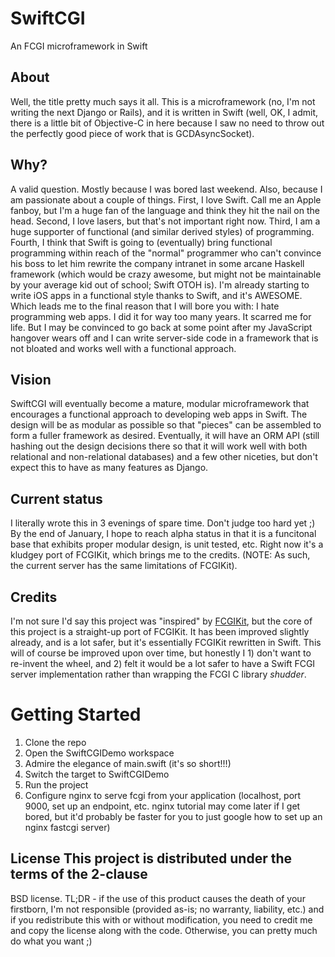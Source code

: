 # SwiftCGI
An FCGI microframework in Swift

## About
Well, the title pretty much says it all. This is a microframework (no, I'm not writing the next Django or Rails),
and it is written in Swift (well, OK, I admit, there is a little bit of Objective-C in here because I saw no need
to throw out the perfectly good piece of work that is GCDAsyncSocket).

## Why?
A valid question. Mostly because I was bored last weekend. Also, because I am passionate about a couple of things.
First, I love Swift. Call me an Apple fanboy, but I'm a huge fan of the language and think they hit the nail on the
head. Second, I love lasers, but that's not important right now. Third, I am a huge supporter of functional (and
similar derived styles) of programming. Fourth, I think that Swift is going to (eventually) bring functional
programming within reach of the "normal" programmer who can't convince his boss to let him rewrite the company
intranet in some arcane Haskell framework (which would be crazy awesome, but might not be maintainable by your
average kid out of school; Swift OTOH is). I'm already starting to write iOS apps in a functional style thanks to
Swift, and it's AWESOME. Which leads me to the final reason that I will bore you with: I hate programming web apps.
I did it for way too many years. It scarred me for life. But I may be convinced to go back at some point after my
JavaScript hangover wears off and I can write server-side code in a framework that is not bloated and works well with
a functional approach.

## Vision
SwiftCGI will eventually become a mature, modular microframework that encourages a functional approach to developing
web apps in Swift. The design will be as modular as possible so that "pieces" can be assembled to form a fuller
framework as desired. Eventually, it will have an ORM API (still hashing out the design decisions there so that it
will work well with both relational and non-relational databases) and a few other niceties, but don't expect this to
have as many features as Django.

## Current status
I literally wrote this in 3 evenings of spare time. Don't judge too hard yet ;) By the end of January, I hope to
reach alpha status in that it is a funcitonal base that exhibits proper modular design, is unit tested, etc.
Right now it's a kludgey port of FCGIKit, which brings me to the credits. (NOTE: As such, the current server
has the same limitations of FCGIKit).

## Credits
I'm not sure I'd say this project was "inspired" by [FCGIKit](https://github.com/fervo/FCGIKit), but the core of this project is a straight-up port of
FCGIKit. It has been improved slightly already, and is a lot safer, but it's essentially FCGIKit rewritten in Swift.
This will of course be improved upon over time, but honestly I 1) don't want to re-invent the wheel, and 2) felt
it would be a lot safer to have a Swift FCGI server implementation rather than wrapping the FCGI C library *shudder*.

# Getting Started
1. Clone the repo
2. Open the SwiftCGIDemo workspace
3. Admire the elegance of main.swift (it's so short!!!)
4. Switch the target to SwiftCGIDemo
5. Run the project
6. Configure nginx to serve fcgi from your application (localhost, port 9000, set up an endpoint, etc. nginx tutorial may come later if I get bored, but it'd probably be faster for you to just google how to set up an nginx fastcgi server)

## License This project is distributed under the terms of the 2-clause
BSD license. TL;DR - if the use of this product causes the death of
your firstborn, I'm not responsible (provided as-is; no warranty,
liability, etc.) and if you redistribute this with or without
modification, you need to credit me and copy the license along with
the code. Otherwise, you can pretty much do what you want ;)
